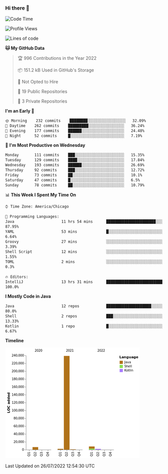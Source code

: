 ### Hi there 👋


<!--START_SECTION:waka-->
![Code Time](http://img.shields.io/badge/Code%20Time-2%2C421%20hrs%2042%20mins-blue)

![Profile Views](http://img.shields.io/badge/Profile%20Views-12-blue)

![Lines of code](https://img.shields.io/badge/From%20Hello%20World%20I%27ve%20Written-259%20Thousand%20lines%20of%20code-blue)

**🐱 My GitHub Data** 

> 🏆 996 Contributions in the Year 2022
 > 
> 📦 151.2 kB Used in GitHub's Storage 
 > 
> 🚫 Not Opted to Hire
 > 
> 📜 19 Public Repositories 
 > 
> 🔑 3 Private Repositories  
 > 
**I'm an Early 🐤** 

```text
🌞 Morning    232 commits    ████████░░░░░░░░░░░░░░░░░   32.09% 
🌆 Daytime    262 commits    █████████░░░░░░░░░░░░░░░░   36.24% 
🌃 Evening    177 commits    ██████░░░░░░░░░░░░░░░░░░░   24.48% 
🌙 Night      52 commits     █░░░░░░░░░░░░░░░░░░░░░░░░   7.19%

```
📅 **I'm Most Productive on Wednesday** 

```text
Monday       111 commits    ███░░░░░░░░░░░░░░░░░░░░░░   15.35% 
Tuesday      129 commits    ████░░░░░░░░░░░░░░░░░░░░░   17.84% 
Wednesday    193 commits    ██████░░░░░░░░░░░░░░░░░░░   26.69% 
Thursday     92 commits     ███░░░░░░░░░░░░░░░░░░░░░░   12.72% 
Friday       73 commits     ██░░░░░░░░░░░░░░░░░░░░░░░   10.1% 
Saturday     47 commits     █░░░░░░░░░░░░░░░░░░░░░░░░   6.5% 
Sunday       78 commits     ██░░░░░░░░░░░░░░░░░░░░░░░   10.79%

```


📊 **This Week I Spent My Time On** 

```text
⌚︎ Time Zone: America/Chicago

💬 Programming Languages: 
Java                     11 hrs 54 mins      ██████████████████████░░░   87.95% 
YAML                     53 mins             █░░░░░░░░░░░░░░░░░░░░░░░░   6.64% 
Groovy                   27 mins             ░░░░░░░░░░░░░░░░░░░░░░░░░   3.39% 
Shell Script             12 mins             ░░░░░░░░░░░░░░░░░░░░░░░░░   1.55% 
TOML                     2 mins              ░░░░░░░░░░░░░░░░░░░░░░░░░   0.3%

🔥 Editors: 
IntelliJ                 13 hrs 31 mins      █████████████████████████   100.0%

```

**I Mostly Code in Java** 

```text
Java                     12 repos            ████████████████████░░░░░   80.0% 
Shell                    2 repos             ███░░░░░░░░░░░░░░░░░░░░░░   13.33% 
Kotlin                   1 repo              █░░░░░░░░░░░░░░░░░░░░░░░░   6.67%

```


**Timeline**

![Chart not found](https://raw.githubusercontent.com/powercasgamer/powercasgamer/master/charts/bar_graph.png) 


 Last Updated on 26/07/2022 12:54:30 UTC
<!--END_SECTION:waka-->
